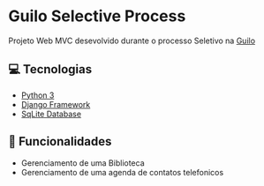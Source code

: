 # Guilo Selective Process

Projeto Web MVC desevolvido durante o processo Seletivo na [Guilo](https://www.guilu.com.br/)

## :computer: Tecnologias
- [Python 3](https://www.python.org/)
- [Django Framework](https://www.djangoproject.com/)
- [SqLite Database](https://www.sqlite.org/index.html)

## :rocket: Funcionalidades
- Gerenciamento de uma Biblioteca
- Gerenciamento de uma agenda de contatos telefonicos
